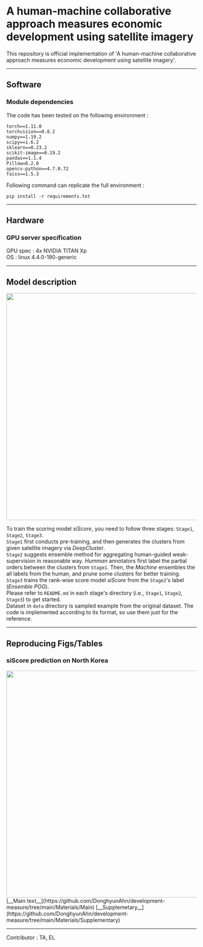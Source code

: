 # A human-machine collaborative approach measures economic development using satellite imagery

This repository is official implementation of 'A human-machine collaborative approach measures economic development using satellite imagery'.

---  

## Software  

### Module dependencies

The code has been tested on the following environment :
```
torch==1.11.0
torchvision==0.8.2
numpy==1.19.2
scipy==1.6.2
sklearn==0.23.2
scikit-image==0.19.2
pandas==1.1.4
Pillow=8.2.0
opencv-python==4.7.0.72
faiss==1.5.3
```

Following command can replicate the full environment :

```pip install -r requirements.txt```

---  

## Hardware  

### GPU server specification  

GPU spec : 4x NVIDIA TITAN Xp  
OS : linux 4.4.0-190-generic  

---  

## Model description  
<img src="./Materials/Main/Fig/Figure1.png" width="600">  

To train the scoring model *siScore*, you need to follow three stages: `Stage1`, `Stage2`, `Stage3`.  
`Stage1` first conducts pre-training, and then generates the clusters from given satellite imagery via *DeepCluster*.  
`Stage2` suggests ensemble method for aggregating human-guided weak-supervision in reasonable way. *Humman* annotators first label the partial orders between the clusters from `Stage1`. Then, the *Machine* ensembles the all labels from the human, and prune some clusters for better training.  
`Stage3` trains the rank-wise score model *siScore* from the `Stage2`'s label (*Ensemble POG*).   
Please refer to `README.md` in each stage's directory (i.e., `Stage1`, `Stage2`, `Stage3`) to get started.  
Dataset in ```data``` directory is sampled example from the original dataset. The code is implemented according to its format, so use them just for the reference.  

---  

## Reproducing Figs/Tables  
### siScore prediction on North Korea  
<img src=".Materials/Main/Fig/Figure2.png" width="600"> 
[__Main text__](https://github.com/DonghyunAhn/development-measure/tree/main/Materials/Main)  
[__Supplemetary__](https://github.com/DonghyunAhn/development-measure/tree/main/Materials/Supplementary)

---  
 
Contributor : TA, EL